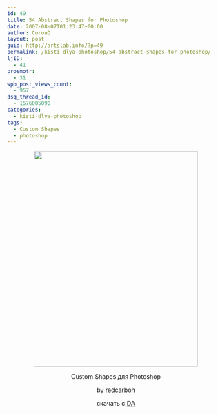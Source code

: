 ```yaml
---
id: 49
title: 54 Abstract Shapes for Photoshop
date: 2007-08-07T01:23:47+00:00
author: CorouD
layout: post
guid: http://artslab.info/?p=49
permalink: /kisti-dlya-photoshop/54-abstract-shapes-for-photoshop/
ljID:
  - 41
prosmotr:
  - 31
wpb_post_views_count:
  - 957
dsq_thread_id:
  - 1576005090
categories:
  - kisti-dlya-photoshop
tags:
  - Custom Shapes
  - photoshop
---
```

<p style="text-align: center">
  <a href="{{site.img_cdn}}/Abstract_Shapes__by_redcarbon.jpg"><img src="{{site.img_cdn}}/Abstract_Shapes__by_redcarbon.jpg" alt="" title="Abstract_Shapes__by_redcarbon" width="380" height="500" class="alignnone size-full wp-image-806" srcset="{{site.img_cdn}}/Abstract_Shapes__by_redcarbon.jpg 380w, {{site.img_cdn}}/Abstract_Shapes__by_redcarbon-228x300.jpg 228w" sizes="(max-width: 380px) 100vw, 380px" /></a>
</p>

<p style="text-align: center" align="center">
  Custom Shapes для Photoshop
</p>

<p style="text-align: center" align="center">
  by <a href="http://redcarbon.deviantart.com/" target="_blank">redcarbon</a>
</p>

<p style="text-align: center" align="center">
  скачать с <a href="http://www.deviantart.com/deviation/13326523/?qo=20&q=Custom+Shapes&qh=boost%3Apopular+age_sigma%3A24h+age_scale%3A5" target="_blank">DA </a>
</p>